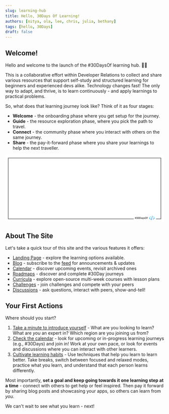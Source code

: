 ```yaml
---
slug: learning-hub
title: Hello, 30Days Of Learning!
authors: [nitya, ola, lee, chris, julia, bethany]
tags: [hello, 30Days]
draft: false
---
```


## Welcome! 

Hello and welcome to the launch of the #30DaysOf learning hub. 👋🏽

This is a collaborative effort within Developer Relations to collect and share various resources that support self-study and structured learning for beginners and experienced devs alike. Technology changes fast! The only way to adapt, and thrive, is to learn continuously - and apply learnings to practical problems.

So, what does that learning journey look like? Think of it as four stages:
 * **Welcome** - the onboarding phase where you get setup for the journey. 
 * **Guide** - the resource exploration phase, where you pick the path to travel.
 * **Connect** - the community phase where you interact with others on the same journey.
 * **Share** - the pay-it-forward phase where you share your learnings to help the next traveller.

![Placeholder banner with red flowers](./../../static/img/banners/empty.png)

## About The Site

Let's take a quick tour of this site and the various features it offers:

 * [Landing Page](/) - explore the learning options available.
 * [Blog](/blog) - subscribe to the [feed](/blog/rss.xml) for announcements & updates
 * [Calendar](/calendar) - discover upcoming events, revisit archived ones
 * [Roadmaps](/docs/category/roadmaps) - discover and complete #30Day journeys
 * [Curricula](/docs/category/curricula) - explore open-source multi-week courses with lesson plans
 * [Challenges](/docs/category/challenges) - join challenges and compete with your peers
 * [Discussions](https://github.com/microsoft/30daysof/discussions) - ask questions, interact with peers, show-and-tell!


## Your First Actions

Where should you start? 

1. [Take a minute to introduce yourself](https://github.com/microsoft/30daysof/discussions/3) - What are you looking to learn? What are *you* an expert in? Which region are you joining us from?
2. [Check the calendar](/calendar) - look for upcoming or in-progress learning journeys (e.g., #30Days) and join in! Work at your own pace, or look for events and discussions where you can interact with other learners.
3. [Cultivate learning habits](https://www.nytimes.com/2017/08/04/education/edlife/learning-how-to-learn-barbara-oakley.html) - Use techniques that help you learn to learn better. Take breaks, switch between focused and relaxed modes, practice what you learn, and understand that each person learns differently.

Most importantly, **set a goal and keep going towards it one learning step at a time** - connect with others to get help or feel inspired. Then pay it forward by sharing blog posts and showcasing your apps, so others can learn from _you_.

We can't wait to see what you learn - next!

